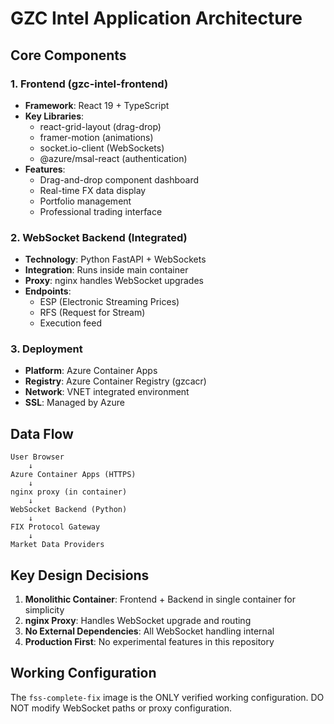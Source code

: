 # GZC Intel Application Architecture

## Core Components

### 1. Frontend (gzc-intel-frontend)
- **Framework**: React 19 + TypeScript
- **Key Libraries**: 
  - react-grid-layout (drag-drop)
  - framer-motion (animations)
  - socket.io-client (WebSockets)
  - @azure/msal-react (authentication)
- **Features**:
  - Drag-and-drop component dashboard
  - Real-time FX data display
  - Portfolio management
  - Professional trading interface

### 2. WebSocket Backend (Integrated)
- **Technology**: Python FastAPI + WebSockets
- **Integration**: Runs inside main container
- **Proxy**: nginx handles WebSocket upgrades
- **Endpoints**:
  - ESP (Electronic Streaming Prices)
  - RFS (Request for Stream)
  - Execution feed

### 3. Deployment
- **Platform**: Azure Container Apps
- **Registry**: Azure Container Registry (gzcacr)
- **Network**: VNET integrated environment
- **SSL**: Managed by Azure

## Data Flow
```
User Browser
    ↓
Azure Container Apps (HTTPS)
    ↓
nginx proxy (in container)
    ↓
WebSocket Backend (Python)
    ↓
FIX Protocol Gateway
    ↓
Market Data Providers
```

## Key Design Decisions

1. **Monolithic Container**: Frontend + Backend in single container for simplicity
2. **nginx Proxy**: Handles WebSocket upgrade and routing
3. **No External Dependencies**: All WebSocket handling internal
4. **Production First**: No experimental features in this repository

## Working Configuration
The `fss-complete-fix` image is the ONLY verified working configuration.
DO NOT modify WebSocket paths or proxy configuration.